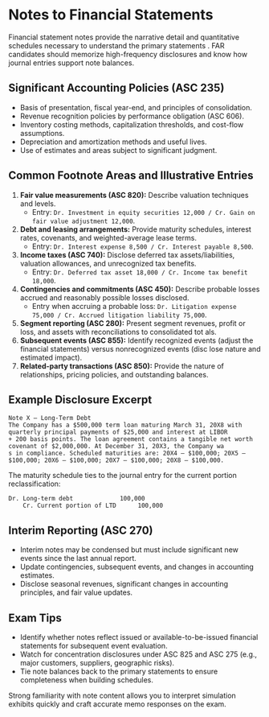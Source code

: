 # Notes to Financial Statements

Financial statement notes provide the narrative detail and quantitative schedules necessary to understand the primary statements
. FAR candidates should memorize high-frequency disclosures and know how journal entries support note balances.

## Significant Accounting Policies (ASC 235)

- Basis of presentation, fiscal year-end, and principles of consolidation.
- Revenue recognition policies by performance obligation (ASC 606).
- Inventory costing methods, capitalization thresholds, and cost-flow assumptions.
- Depreciation and amortization methods and useful lives.
- Use of estimates and areas subject to significant judgment.

## Common Footnote Areas and Illustrative Entries

1. **Fair value measurements (ASC 820):** Describe valuation techniques and levels.
   - Entry: `Dr. Investment in equity securities 12,000 / Cr. Gain on fair value adjustment 12,000`.
2. **Debt and leasing arrangements:** Provide maturity schedules, interest rates, covenants, and weighted-average lease terms.
   - Entry: `Dr. Interest expense 8,500 / Cr. Interest payable 8,500`.
3. **Income taxes (ASC 740):** Disclose deferred tax assets/liabilities, valuation allowances, and unrecognized tax benefits.
   - Entry: `Dr. Deferred tax asset 18,000 / Cr. Income tax benefit 18,000`.
4. **Contingencies and commitments (ASC 450):** Describe probable losses accrued and reasonably possible losses disclosed.
   - Entry when accruing a probable loss: `Dr. Litigation expense 75,000 / Cr. Accrued litigation liability 75,000`.
5. **Segment reporting (ASC 280):** Present segment revenues, profit or loss, and assets with reconciliations to consolidated tot
   als.
6. **Subsequent events (ASC 855):** Identify recognized events (adjust the financial statements) versus nonrecognized events (disc
   lose nature and estimated impact).
7. **Related-party transactions (ASC 850):** Provide the nature of relationships, pricing policies, and outstanding balances.

## Example Disclosure Excerpt

```
Note X — Long-Term Debt
The Company has a $500,000 term loan maturing March 31, 20X8 with quarterly principal payments of $25,000 and interest at LIBOR
+ 200 basis points. The loan agreement contains a tangible net worth covenant of $2,000,000. At December 31, 20X3, the Company wa
s in compliance. Scheduled maturities are: 20X4 – $100,000; 20X5 – $100,000; 20X6 – $100,000; 20X7 – $100,000; 20X8 – $100,000.
```

The maturity schedule ties to the journal entry for the current portion reclassification:

```text
Dr. Long-term debt             100,000
    Cr. Current portion of LTD      100,000
```

## Interim Reporting (ASC 270)

- Interim notes may be condensed but must include significant new events since the last annual report.
- Update contingencies, subsequent events, and changes in accounting estimates.
- Disclose seasonal revenues, significant changes in accounting principles, and fair value updates.

## Exam Tips

- Identify whether notes reflect issued or available-to-be-issued financial statements for subsequent event evaluation.
- Watch for concentration disclosures under ASC 825 and ASC 275 (e.g., major customers, suppliers, geographic risks).
- Tie note balances back to the primary statements to ensure completeness when building schedules.

Strong familiarity with note content allows you to interpret simulation exhibits quickly and craft accurate memo responses on the
exam.
